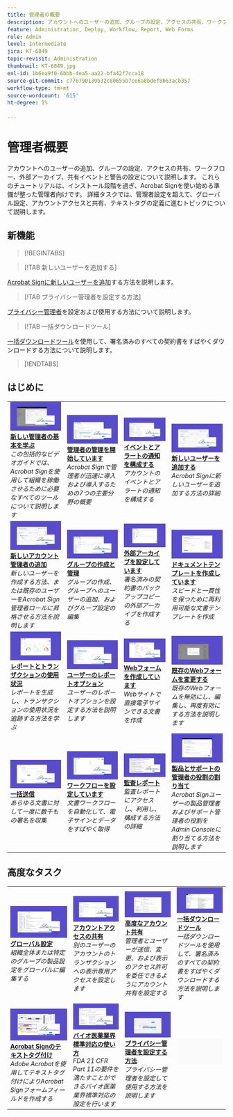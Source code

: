 ```yaml
---
title: 管理者の概要
description: アカウントへのユーザーの追加、グループの設定、アクセスの共有、ワークフロー、外部アーカイブ、共有イベントとアラートの設定に関する基本事項について説明します
feature: Administration, Deploy, Workflow, Report, Web Forms
role: Admin
level: Intermediate
jira: KT-6849
topic-revisit: Administration
thumbnail: KT-6849.jpg
exl-id: 1b6ea9f0-6bbb-4ea5-aa22-bfa42f7cca18
source-git-commit: c776790139b32c80655b7ce6a8bdef8b63acb357
workflow-type: tm+mt
source-wordcount: '615'
ht-degree: 1%

---
```


# 管理者概要

アカウントへのユーザーの追加、グループの設定、アクセスの共有、ワークフロー、外部アーカイブ、共有イベントと警告の設定について説明します。 これらのチュートリアルは、インストール段階を過ぎ、Acrobat Signを使い始める準備が整った管理者向けです。 詳細タスクでは、管理者設定を超えて、グローバル設定、アカウントアクセスと共有、テキストタグの定義に進むトピックについて説明します。

## 新機能

>[!BEGINTABS]

>[!TAB 新しいユーザーを追加する]

[Acrobat Signに新しいユーザーを追加](add-users-to-your-account.md)する方法を説明します。

>[!TAB プライバシー管理者を設定する方法]

[プライバシー管理者](privacy.md)を設定および使用する方法について説明します。

>[!TAB 一括ダウンロードツール]

[一括ダウンロードツール](bulk-download-tool.md)を使用して、署名済みのすべての契約書をすばやくダウンロードする方法について説明します。

>[!ENDTABS]

## はじめに

<table style="table-layout:fixed">
<tr>
  <td>
    <a href="get-started-admin.md">
      <img alt="新しい管理者向け導入ガイド" src="../assets/get-started-admin.png" />
    </a>
    <div>
    <a href="get-started-admin.md"><strong>新しい管理者の基本を学ぶ</strong></a>
    </div>
    <em>この包括的なビデオガイドでは、Acrobat Signを使用して組織を稼働させるために必要なすべてのツールについて説明します</em>
    <br>
  </td>
  <td>
    <a href="up-and-running-admin.md">
      <img alt="管理者の場合は稼働している" src="../assets/up-and-running.png" />
    </a>
    <div>
    <a href="up-and-running-admin.md"><strong>管理者の管理を開始しています</strong></a>
    </div>
    <em>Acrobat Signで管理者が迅速に導入および導入するための7つの主要分野の概要</em>
    <br>
  </td>
  <td>
    <a href="set-up-shared-events-and-alert.md">
      <img alt="共有イベントとアラートの設定" src="../assets/notifications.png" />
    </a>
    <div>
    <a href="set-up-shared-events-and-alert.md"><strong>イベントとアラートの通知を構成する</strong></a>
    </div>
    <em>アカウントのイベントとアラートの通知を構成する</em>
    <br>
  </td>
  <td>
    <a href="add-users-to-your-account.md">
      <img alt="新規ユーザーを追加" src="../assets/add-user.png" />
    </a>
    <div>
    <a href="add-users-to-your-account.md"><strong>新しいユーザーを追加する</strong></a>
    </div>
    <em>Acrobat Signに新しいユーザーを追加する方法の詳細</em>
    <br>
  </td>
</tr>
<tr>
 <td>
    <a href="add-admin.md">
      <img alt="新しいアカウント管理者を追加" src="../assets/add-admin.png" />
    </a>
    <div>
    <a href="add-admin.md"><strong>新しいアカウント管理者の追加</strong></a>
    </div>
    <em>新しいユーザーを作成する方法、または既存のユーザーをAcrobat Sign管理者ロールに昇格させる方法を説明します</em>
    <br>
  </td>
  <td>
    <a href="create-and-manage-groups.md">
      <img alt="グループの作成と管理" src="../assets/groups.png" />
    </a>
    <div>
    <a href="create-and-manage-groups.md"><strong>グループの作成と管理</strong></a>
    </div>
    <em>グループの作成、グループへのユーザーの追加、およびグループ設定の編集</em>
    <br>
  </td>
  <td>
    <a href="set-up-your-external-archive.md">
      <img alt="外部アーカイブの設定" src="../assets/external-archive.png" />
    </a>
    <div>
    <a href="set-up-your-external-archive.md"><strong>外部アーカイブを設定しています</strong></a>
    </div>
    <em>署名済みの契約書のバックアップコピーの外部アーカイブを作成する</em>
    <br>
  </td>
  <td>
    <a href="../sign-advanced-users/create-a-template.md">
      <img alt="文書テンプレートの作成" src="../assets/create-template.png" />
    </a>
    <div>
    <a href="../sign-advanced-users/create-a-template.md"><strong>ドキュメントテンプレートを作成しています</strong></a>
    </div>
    <em>スピードと一貫性を保つために再利用可能な文書テンプレートを作成</em>
    <br>
  </td>
</tr>
<tr>
  <td>
    <a href="../sign-advanced-users/creating-a-report.md">
      <img alt="レポートとトランザクションの使用状況" src="../assets/reporting.png" />
    </a>
    <div>
    <a href="../sign-advanced-users/creating-a-report.md"><strong>レポートとトランザクションの使用状況</strong></a>
    </div>
    <em>レポートを生成し、トランザクションの使用状況を追跡する方法を学ぶ</em>
    <br>
  </td>
  <td>
    <a href="report-options.md">
      <img alt="ユーザーのレポートオプション" src="../assets/report-options.png" />
    </a>
    <div>
    <a href="report-options.md"><strong>ユーザーのレポートオプション</strong></a>
    </div>
    <em>ユーザーのレポートオプションを設定する方法を説明します</em>
    <br>
  </td>
  <td>
    <a href="../sign-advanced-users/webform.md">
      <img alt="Webフォームの作成" src="../assets/web-form.png" />
    </a>
    <div>
    <a href="../sign-advanced-users/webform.md"><strong>Webフォームを作成しています</strong></a>
    </div>
    <em>Webサイトで直接電子サインできる文書を作成</em>
    <br>
  </td>
  <td>
    <a href="../sign-advanced-users/modify-webform.md">
      <img alt="既存のwebフォームを変更" src="../assets/modify-web-form.png" />
    </a>
    <div>
    <a href="../sign-advanced-users/modify-webform.md"><strong>既存のWebフォームを変更する</strong></a>
    </div>
    <em>既存のWebフォームを無効にし、編集し、再度有効にする方法を説明します</em>
    <br>
  </td>
</tr>
<tr>
  <td>
    <a href="../sign-advanced-users/megasign.md">
      <img alt="一括送信" src="../assets/send-in-bulk.png" />
    </a>
    <div>
    <a href="../sign-advanced-users/megasign.md"><strong>一括送信</strong></a>
    </div>
    <em>あらゆる文書に対して一度に数千もの署名を収集</em>
    <br>
  </td>
  <td>
    <a href="building-a-custom-workflow.md">
      <img alt="ワークフローの設定" src="../assets/workflow.png" />
    </a>
    <div>
    <a href="building-a-custom-workflow.md"><strong>ワークフローを設定しています</strong></a>
    </div>
    <em>文書ワークフローを自動化して、電子サインとデータをすばやく取得</em>
    <br>
  </td>
  <td>
    <a href="audit-reports.md">
      <img alt="監査レポート" src="../assets/audit-report.png" />
    </a>
    <div>
    <a href="audit-reports.md"><strong>監査レポート</strong></a>
    </div>
    <em>監査レポートにアクセスし、利用し、構成する方法の詳細</em>
    <br>
  </td>
  <td>
    <a href="promote-admin.md">
      <img alt="製品およびサポート管理者の役割の割り当て" src="../assets/assign-product.png" />
    </a>
    <div>
    <a href="promote-admin.md"><strong>製品とサポートの管理者の役割の割り当て</strong></a>
    </div>
    <em>Acrobat Signユーザーの製品管理者およびサポート管理者の役割をAdmin Consoleに割り当てる方法を説明します</em>
    <br>
  </td>
</tr> 
</table>

## 高度なタスク

<table style="table-layout:fixed">
<tr>
  <td>
    <a href="learn-about-global-settings.md">
      <img alt="グローバル設定" src="../assets/global-settings.png">
    </a>
    <div>
    <a href="learn-about-global-settings.md"><strong>グローバル設定</strong></a>
    </div>
    <em>組織全体または特定のグループの製品設定をグローバルに編集する</em>
    <br>
  </td>
  <td>
    <a href="share-account-access.md">
      <img alt="アカウントアクセスの共有" src="../assets/sharing.png" />
    </a>  
    <div>
    <a href="share-account-access.md"><strong>アカウントアクセスの共有</strong></a>
    </div>
    <em>別のユーザーのアカウントのトランザクションへの表示専用アクセスを設定します</em>
    <br>
  </td>
  <td>
    <a href="advanced-account-sharing.md">
      <img alt="高度なアカウント共有" src="../assets/advanced-sharing.png" />
    </a>
    <div>
    <a href="advanced-account-sharing.md"><strong>高度なアカウント共有</strong></a>
    </div>
    <em>管理者とユーザーが送信、変更、および表示のアクセス許可を委任できるようにアカウント共有を設定する</em>
    <br>
  </td>
  <td>
    <a href="bulk-download-tool.md">
      <img alt="一括ダウンロードツール" src="../assets/bulk-download.png" />
    </a>
    <div>
    <a href="bulk-download-tool.md"><strong>一括ダウンロードツール</strong></a>
    </div>
    <em>一括ダウンロードツールを使用して、署名済みのすべての契約書をすばやくダウンロードする方法を説明します</em>
    <br>
  </td> 
</tr>
<tr>
   <td>
     <a href="../sign-advanced-users/adobe-sign-text-tagging.md">
      <img alt="Acrobat Signテキストタグ付け" src="../assets/tagging.png" />
    </a>
    <div>
    <a href="../sign-advanced-users/adobe-sign-text-tagging.md"><strong>Acrobat Signのテキストタグ付け</strong></a>
    <div>
    <em>Adobe Acrobatを使用してテキストタグ付けによりAcrobat Signフォームフィールドを作成する</em>
    <br>
  </td>
  <td>
    <a href="use-bio-pharma-settings.md">
      <img alt="バイオ医薬業界標準対応の使用" src="../assets/bio-settings.png" />
    </a>
    <div>
    <a href="use-bio-pharma-settings.md"><strong>バイオ医薬業界標準対応の使い方</strong></a>
    </div>
    <em>FDA 21 CFR Part 11の要件を満たすことができるバイオ医薬業界標準対応の設定を行います</em>
    <br>
  </td>
  <td>
    <a href="privacy.md">
      <img alt="プライバシー管理者の設定方法" src="../assets/privacy-admin.png" />
    </a>
    <div>
    <a href="privacy.md"><strong>プライバシー管理者を設定する方法</strong></a>
    </div>
    <em>プライバシー管理者を設定して使用する方法を説明します</em>
    <br>
  </td>
  <td>
    <img alt="スペーサー" src="../assets/Grayspacer.png" />
    <div>
    <br>
  </td>
</tr>
</table>
